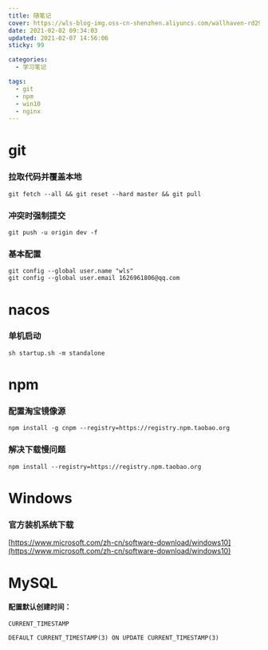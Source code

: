```yaml
---
title: 随笔记
cover: https://wls-blog-img.oss-cn-shenzhen.aliyuncs.com/wallhaven-rd295j.jpg
date: 2021-02-02 09:34:03
updated: 2021-02-07 14:56:06
sticky: 99

categories:
  - 学习笔记

tags:
  - git
  - npm
  - win10
  - nginx
---
```




# git

### 	拉取代码并覆盖本地

```shell
git fetch --all && git reset --hard master && git pull
```

### 冲突时强制提交

```
git push -u origin dev -f
```

### 基本配置

```
git config --global user.name "wls"
git config --global user.email 1626961806@qq.com
```



# nacos

### 单机启动

```shell
sh startup.sh -m standalone
```



# npm

### 配置淘宝镜像源

```shell
npm install -g cnpm --registry=https://registry.npm.taobao.org
```

### 解决下载慢问题

```shell
npm install --registry=https://registry.npm.taobao.org
```

# Windows

### 官方装机系统下载

[https://www.microsoft.com/zh-cn/software-download/windows10](https://www.microsoft.com/zh-cn/software-download/windows10)



# MySQL

#### 配置默认创建时间：

```mysql
CURRENT_TIMESTAMP
```

```mysql
DEFAULT CURRENT_TIMESTAMP(3) ON UPDATE CURRENT_TIMESTAMP(3)
```

